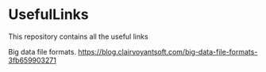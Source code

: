 # UsefulLinks
This repository contains all the useful links

Big data file formats. 
https://blog.clairvoyantsoft.com/big-data-file-formats-3fb659903271
